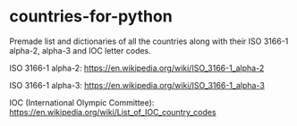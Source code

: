 # countries-for-python

Premade list and dictionaries of all the countries along with their ISO 3166-1 alpha-2, alpha-3 and IOC letter codes.

ISO 3166-1 alpha-2:
https://en.wikipedia.org/wiki/ISO_3166-1_alpha-2

ISO 3166-1 alpha-3:
https://en.wikipedia.org/wiki/ISO_3166-1_alpha-3

IOC (International Olympic Committee):
https://en.wikipedia.org/wiki/List_of_IOC_country_codes
